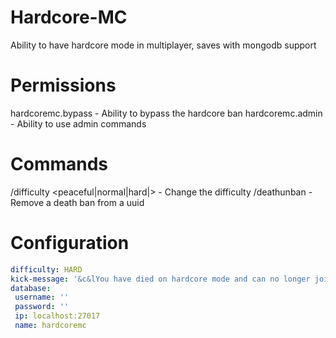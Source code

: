 # Hardcore-MC
Ability to have hardcore mode in multiplayer, saves with mongodb support

# Permissions
hardcoremc.bypass - Ability to bypass the hardcore ban
hardcoremc.admin - Ability to use admin commands

# Commands
/difficulty <peaceful|normal|hard|> - Change the difficulty
/deathunban <uuid> - Remove a death ban from a uuid
  
 # Configuration
 ```yaml
difficulty: HARD
kick-message: '&c&lYou have died on hardcore mode and can no longer join.'
database:
  username: ''
  password: ''
  ip: localhost:27017
  name: hardcoremc
```
 
